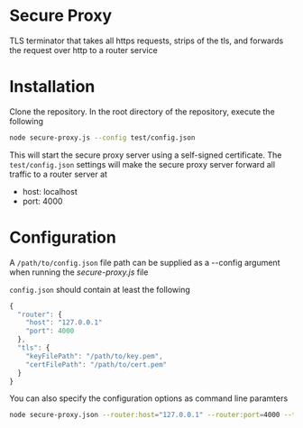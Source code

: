 # Secure Proxy
TLS terminator that takes all https requests, strips of the tls, and forwards the request over http to a router service


# Installation

Clone the repository. In the root directory of the repository, execute the following

```bash
node secure-proxy.js --config test/config.json
```

This will start the secure proxy server using a self-signed certificate. The `test/config.json` settings will make the secure proxy server forward all traffic to a router server at

* host: localhost
* port: 4000



# Configuration
A `/path/to/config.json` file path can be supplied as a --config argument when running the *secure-proxy.js* file

`config.json` should contain at least the following

```javascript
{
  "router": {
    "host": "127.0.0.1"
    "port": 4000
  },
  "tls": {
    "keyFilePath": "/path/to/key.pem",
    "certFilePath": "/path/to/cert.pem"
  }
}
```


You can also specify the configuration options as command line paramters

```bash
node secure-proxy.json --router:host="127.0.0.1" --router:port=4000 --tls:keyFilePath="/path/to/key.pem" --tls:certFilePath="/path/to/cert.pem"
```
